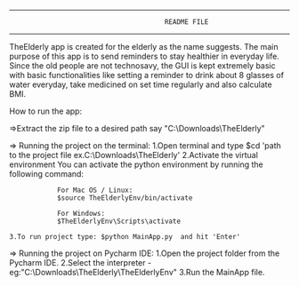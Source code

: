 ***************************************************************************************************
                                           README FILE
***************************************************************************************************

TheElderly app is created for the elderly as the name suggests. The main purpose of this app is to 
send reminders to stay healthier in everyday life. Since the old people are not technosavy, the GUI 
is kept extremely basic with basic functionalities like setting a reminder to drink about 8 glasses 
of water everyday, take medicined on set time regularly and also calculate BMI.  

How to run the app:

=>Extract the zip file to a desired path say "C:\Downloads\TheElderly"

=> Running the project on the terminal:
    1.Open terminal and type $cd 'path to the project file ex.C:\Downloads\TheElderly'
    2.Activate the virtual environment
                You can activate the python environment by running the following command:

                For Mac OS / Linux:
                $source TheElderlyEnv/bin/activate

                For Windows:
                $TheElderlyEnv\Scripts\activate

    3.To run project type: $python MainApp.py  and hit 'Enter'

=> Running the project on Pycharm IDE:
    1.Open the project folder from the Pycharm IDE.
    2.Select the interpreter - eg:"C:\Downloads\TheElderly\TheElderlyEnv"
    3.Run the MainApp file.
